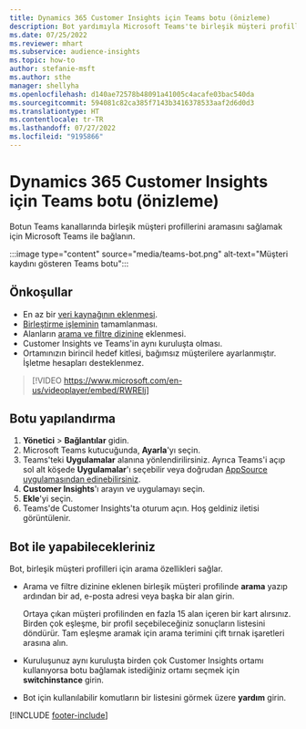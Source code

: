 ```yaml
---
title: Dynamics 365 Customer Insights için Teams botu (önizleme)
description: Bot yardımıyla Microsoft Teams'te birleşik müşteri profillerini arayın.
ms.date: 07/25/2022
ms.reviewer: mhart
ms.subservice: audience-insights
ms.topic: how-to
author: stefanie-msft
ms.author: sthe
manager: shellyha
ms.openlocfilehash: d140ae72578b48091a41005c4acafe03bac540da
ms.sourcegitcommit: 594081c82ca385f7143b3416378533aaf2d6d0d3
ms.translationtype: HT
ms.contentlocale: tr-TR
ms.lasthandoff: 07/27/2022
ms.locfileid: "9195866"
---
```

# <a name="teams-bot-for-dynamics-365-customer-insights-preview"></a>Dynamics 365 Customer Insights için Teams botu (önizleme)

Botun Teams kanallarında birleşik müşteri profillerini aramasını sağlamak için Microsoft Teams ile bağlanın.

:::image type="content" source="media/teams-bot.png" alt-text="Müşteri kaydını gösteren Teams botu":::

## <a name="prerequisites"></a>Önkoşullar

- En az bir [veri kaynağının eklenmesi](data-sources.md).
- [Birleştirme işleminin](data-unification.md) tamamlanması.
- Alanların [arama ve filtre dizinine](search-filter-index.md) eklenmesi.
- Customer Insights ve Teams'in aynı kuruluşta olması.
- Ortamınızın birincil hedef kitlesi, bağımsız müşterilere ayarlanmıştır. İşletme hesapları desteklenmez.


> [!VIDEO https://www.microsoft.com/en-us/videoplayer/embed/RWRElj]

## <a name="configure-the-bot"></a>Botu yapılandırma

1. **Yönetici** > **Bağlantılar** gidin.
1. Microsoft Teams kutucuğunda, **Ayarla**'yı seçin.
1. Teams'teki **Uygulamalar** alanına yönlendirilirsiniz. Ayrıca Teams'i açıp sol alt köşede **Uygulamalar**'ı seçebilir veya doğrudan [AppSource uygulamasından edinebilirsiniz](https://go.microsoft.com/fwlink/?linkid=2124104).
1. **Customer Insights**'ı arayın ve uygulamayı seçin.
1. **Ekle**'yi seçin.
1. Teams'de Customer Insights'ta oturum açın. Hoş geldiniz iletisi görüntülenir.

## <a name="things-you-can-do-with-the-bot"></a>Bot ile yapabilecekleriniz

Bot, birleşik müşteri profilleri için arama özellikleri sağlar.

- Arama ve filtre dizinine eklenen birleşik müşteri profilinde **arama** yazıp ardından bir ad, e-posta adresi veya başka bir alan girin.

  Ortaya çıkan müşteri profilinden en fazla 15 alan içeren bir kart alırsınız. Birden çok eşleşme, bir profil seçebileceğiniz sonuçların listesini döndürür. Tam eşleşme aramak için arama terimini çift tırnak işaretleri arasına alın.

- Kuruluşunuz aynı kuruluşta birden çok Customer Insights ortamı kullanıyorsa botu bağlamak istediğiniz ortamı seçmek için **switchinstance** girin.

- Bot için kullanılabilir komutların bir listesini görmek üzere **yardım** girin.  

[!INCLUDE [footer-include](includes/footer-banner.md)]